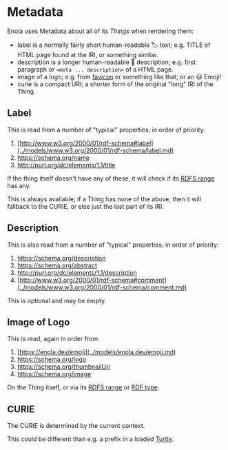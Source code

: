 <!--
    SPDX-License-Identifier: Apache-2.0

    Copyright 2024 The Enola <https://enola.dev> Authors

    Licensed under the Apache License, Version 2.0 (the "License");
    you may not use this file except in compliance with the License.
    You may obtain a copy of the License at

        https://www.apache.org/licenses/LICENSE-2.0

    Unless required by applicable law or agreed to in writing, software
    distributed under the License is distributed on an "AS IS" BASIS,
    WITHOUT WARRANTIES OR CONDITIONS OF ANY KIND, either express or implied.
    See the License for the specific language governing permissions and
    limitations under the License.
-->

# Metadata

Enola uses Metadata about all of its _Things_ when rendering them:

<!-- This describes the dev.enola.common.io.metadata.Metadata record; keep it updated, if it ever changes. -->

* label is a normally fairly short human-readable 🏷️ text; e.g. TITLE of HTML page found at the IRI, or something similar.
* description is a longer human-readable 📜 description; e.g. first paragraph or `<meta ... description>` of a HTML page.
* image of a logo; e.g. from [favicon](https://de.wikipedia.org/wiki/Favicon) or something like that; or an 😃 Emoji!
* curie is a compact URI; a shorter form of the original "long" IRI of the Thing.

<!-- The following documents the dev.enola.thing.metadata.ThingMetadataProvider service; keep it updated, if it ever changes. -->

## Label

This is read from a number of "typical" properties; in order of priority:

1. [http://www.w3.org/2000/01/rdf-schema#label](../models/www.w3.org/2000/01/rdf-schema/label.md)
1. https://schema.org/name
1. http://purl.org/dc/elements/1.1/title

If the thing itself doesn't have any of these, it will check if its [RDFS range](../models/www.w3.org/2000/01/rdf-schema/range.md) has any.

This is always available; if a Thing has none of the above, then it will fallback to the CURIE, or else just the last part of its IRI.

## Description

This is also read from a number of "typical" properties; in order of priority:

1. https://schema.org/description
1. https://schema.org/abstract
1. http://purl.org/dc/elements/1.1/description
1. [http://www.w3.org/2000/01/rdf-schema#comment](../models/www.w3.org/2000/01/rdf-schema/comment.md)

This is optional and may be empty.

## Image of Logo

This is read, again in order from:

1. [https://enola.dev/emoji](../models/enola.dev/emoji.md)
1. https://schema.org/logo
1. https://schema.org/thumbnailUrl
1. https://schema.org/image

On the Thing itself, or via its [RDFS range](../models/www.w3.org/2000/01/rdf-schema/range.md) or
[RDF type](../models/www.w3.org/1999/02/22-rdf-syntax-ns/type.md).

## CURIE

The CURIE is determined by the current context.

This could be different than e.g. a prefix in a loaded [Turtle](turtle.md).
